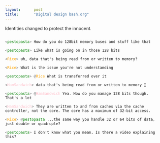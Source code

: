 ```yaml
---
layout:      post
title:       "Digital design bash.org"
---
```


Identities changed to protect the innocent.

<code style="font-family: monospace;">
<span style="opacity: 0.6">&lt;</span><span style="color: green">pestopasta</span><span style="opacity: 0.6">&gt;</span> How do you do 128bit memory buses and stuff like that<br>
<span style="opacity: 0.6">&lt;</span><span style="color: green">pestopasta</span><span style="opacity: 0.6">&gt;</span> Like what is going on in those 128 bits<br>
<span style="opacity: 0.6">&lt;</span><span style="color: orange">Rice</span><span style="opacity: 0.6">&gt;</span> uh, data that's being read from or written to memory?<br>
<span style="opacity: 0.6">&lt;</span><span style="color: orange">Rice</span><span style="opacity: 0.6">&gt;</span> What is the issue you're not understanding<br>
<span style="opacity: 0.6">&lt;</span><span style="color: green">pestopasta</span><span style="opacity: 0.6">&gt;</span> <span style="opacity: 0.6">@</span><span style="color: orange">Rice</span> What is transferred over it<br>
<span style="opacity: 0.6">&lt;</span><span style="color: pink">HamSandwich</span><span style="opacity: 0.6">&gt;</span> data that's being read from or written to memory 👀<br>
<span style="opacity: 0.6">&lt;</span><span style="color: green">pestopasta</span><span style="opacity: 0.6">&gt;</span> <span style="opacity: 0.6">@</span><span style="color: pink">HamSandwich</span> Yea. How do you manage 128 bits though. That's a lot<br>
<span style="opacity: 0.6">&lt;</span><span style="color: pink">HamSandwich</span><span style="opacity: 0.6">&gt;</span> They are written to and from caches via the cache controller, not the core. The core has a maximum of 32-bit access.<br>
<span style="opacity: 0.6">&lt;</span><span style="color: orange">Rice</span><span style="opacity: 0.6">&gt;</span> <span style="opacity: 0.6">@</span><span style="color: green">pestopasta</span> ...the same way you handle 32 or 64 bits of data, just double or quadruple?<br>
<span style="opacity: 0.6">&lt;</span><span style="color: green">pestopasta</span><span style="opacity: 0.6">&gt;</span> I don't know what you mean. Is there a video explaining this?
</code>